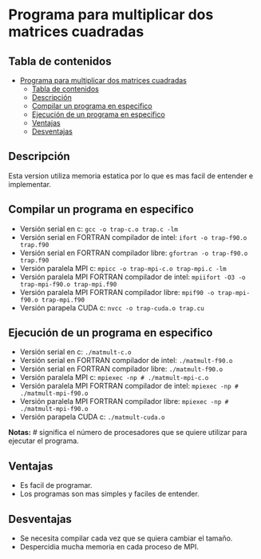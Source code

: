 # Programa para multiplicar dos matrices cuadradas

## Tabla de contenidos

- [Programa para multiplicar dos matrices cuadradas](#programa-para-multiplicar-dos-matrices-cuadradas)
  - [Tabla de contenidos](#tabla-de-contenidos)
  - [Descripción](#descripci%C3%B3n)
  - [Compilar un programa en especifico](#compilar-un-programa-en-especifico)
  - [Ejecución de un programa en especifico](#ejecuci%C3%B3n-de-un-programa-en-especifico)
  - [Ventajas](#ventajas)
  - [Desventajas](#desventajas)

## Descripción

Esta version utiliza memoria estatica por lo que es mas facil de entender e implementar.

## Compilar un programa en especifico

- Versión serial en c: `gcc -o trap-c.o trap.c -lm`
- Versión serial en FORTRAN compilador de intel: `ifort -o trap-f90.o trap.f90`
- Versión serial en FORTRAN compilador libre: `gfortran -o trap-f90.o trap.f90`
- Versión paralela MPI c: `mpicc -o trap-mpi-c.o trap-mpi.c -lm`
- Versión paralela MPI FORTRAN compilador de intel: `mpiifort -O3 -o trap-mpi-f90.o trap-mpi.f90`
- Versión paralela MPI FORTRAN compilador libre: `mpif90 -o trap-mpi-f90.o trap-mpi.f90`
- Versión parapela CUDA c: `nvcc -o trap-cuda.o trap.cu`

## Ejecución de un programa en especifico

- Versión serial en c: `./matmult-c.o`
- Versión serial en FORTRAN compilador de intel: `./matmult-f90.o`
- Versión serial en FORTRAN compilador libre: `./matmult-f90.o`
- Versión paralela MPI c: `mpiexec -np # ./matmult-mpi-c.o`
- Versión paralela MPI FORTRAN compilador de intel: `mpiexec -np # ./matmult-mpi-f90.o`
- Versión paralela MPI FORTRAN compilador libre: `mpiexec -np # ./matmult-mpi-f90.o`
- Versión parapela CUDA c: `./matmult-cuda.o`

**Notas:** # significa el número de procesadores que se quiere utilizar para ejecutar el programa.

## Ventajas

* Es facil de programar.
* Los programas son mas simples y faciles de entender.

## Desventajas

* Se necesita compilar cada vez que se quiera cambiar el tamaño.
* Despercidia mucha memoria en cada proceso de MPI.